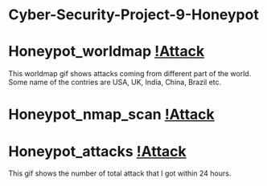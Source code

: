 # Cyber-Security-Project-9-Honeypot
# Honeypot_worldmap [!Attack](https://github.com/birajsilwal/Cyber-Security-Project-9-Honeypot/blob/master/Honeypot_worldmap.gif)

This worldmap gif shows attacks coming from different part of the world. Some name of the contries are USA, UK, India, China, Brazil etc. 

# Honeypot_nmap_scan [!Attack](https://github.com/birajsilwal/Cyber-Security-Project-9-Honeypot/blob/master/Honeypot_nmap_scan.gif)

# Honeypot_attacks [!Attack](https://github.com/birajsilwal/Cyber-Security-Project-9-Honeypot/blob/master/Honeypot_attacks.gif)

This gif shows the number of total attack that I got within 24 hours. 

